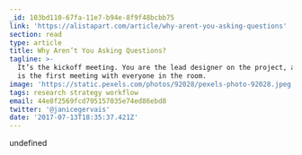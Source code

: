 ```yaml
---
_id: 103bd110-67fa-11e7-b94e-8f9f48bcbb75
link: 'https://alistapart.com/article/why-arent-you-asking-questions'
section: read
type: article
title: Why Aren’t You Asking Questions?
tagline: >-
  It’s the kickoff meeting. You are the lead designer on the project, and this
  is the first meeting with everyone in the room.
image: 'https://static.pexels.com/photos/92028/pexels-photo-92028.jpeg'
tags: research strategy workflow
email: 44e8f2569fcd795157035e74ed86ebd8
twitter: '@janicegervais'
date: '2017-07-13T18:35:37.421Z'
---
```

undefined
